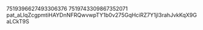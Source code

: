 7519396627493306376
7519743309867352071
pat_aLIqZcgpmtiHAYDnNFRQwvwpTY1b0v275GqHciRZ7Y1jI3rahJvkKqX9GaLCkT9S